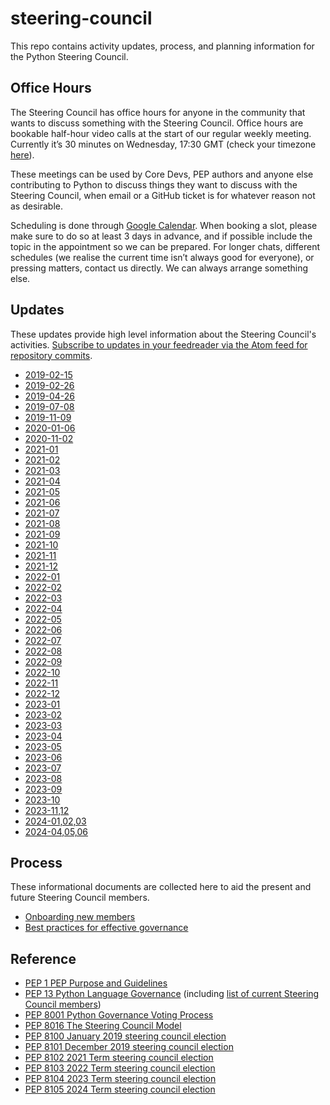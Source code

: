 # steering-council

This repo contains activity updates, process, and planning information for the Python Steering Council.

## Office Hours

The Steering Council has office hours for anyone in the community that wants to
discuss something with the Steering Council. Office hours are bookable
half-hour video calls at the start of our regular weekly meeting. Currently
it’s 30 minutes on Wednesday, 17:30 GMT (check your timezone [here](https://www.timebie.com/std/gmt.php?q=17.5)).

These meetings can be used by Core Devs, PEP authors and anyone else
contributing to Python to discuss things they want to discuss with the Steering
Council, when email or a GitHub ticket is for whatever reason not as desirable.

Scheduling is done through [Google Calendar](https://calendar.google.com/calendar/selfsched?sstoken=UUtnZXJMbl9OM3J3fGRlZmF1bHR8YWE1ZDg2MWUyZTIwYTI0NDFlNjVlOTM4Y2U3NjU2MDk). When booking a slot, please make
sure to do so at least 3 days in advance, and if possible include the topic in
the appointment so we can be prepared. For longer chats, different schedules
(we realise the current time isn’t always good for everyone), or pressing
matters, contact us directly. We can always arrange something else.

## Updates

These updates provide high level information about the Steering Council's
activities. [Subscribe to updates in your feedreader via the Atom 
feed for repository commits](https://github.com/python/steering-council/commits/main.atom).

<!-- [[[cog
import glob
filenames = sorted(glob.glob("updates/*steering-council-update.md"))
for filename in filenames:
    date = (
        filename.removeprefix("updates/")
        .removesuffix("steering-council-update.md")
        .rstrip("-_")
    )
    print(f"- [{date}]({filename})")
]]] -->
- [2019-02-15](updates/2019-02-15_steering-council-update.md)
- [2019-02-26](updates/2019-02-26_steering-council-update.md)
- [2019-04-26](updates/2019-04-26_steering-council-update.md)
- [2019-07-08](updates/2019-07-08_steering-council-update.md)
- [2019-11-09](updates/2019-11-09-steering-council-update.md)
- [2020-01-06](updates/2020-01-06-steering-council-update.md)
- [2020-11-02](updates/2020-11-02-steering-council-update.md)
- [2021-01](updates/2021-01-steering-council-update.md)
- [2021-02](updates/2021-02-steering-council-update.md)
- [2021-03](updates/2021-03-steering-council-update.md)
- [2021-04](updates/2021-04-steering-council-update.md)
- [2021-05](updates/2021-05-steering-council-update.md)
- [2021-06](updates/2021-06-steering-council-update.md)
- [2021-07](updates/2021-07-steering-council-update.md)
- [2021-08](updates/2021-08-steering-council-update.md)
- [2021-09](updates/2021-09-steering-council-update.md)
- [2021-10](updates/2021-10-steering-council-update.md)
- [2021-11](updates/2021-11-steering-council-update.md)
- [2021-12](updates/2021-12-steering-council-update.md)
- [2022-01](updates/2022-01-steering-council-update.md)
- [2022-02](updates/2022-02-steering-council-update.md)
- [2022-03](updates/2022-03-steering-council-update.md)
- [2022-04](updates/2022-04-steering-council-update.md)
- [2022-05](updates/2022-05-steering-council-update.md)
- [2022-06](updates/2022-06-steering-council-update.md)
- [2022-07](updates/2022-07-steering-council-update.md)
- [2022-08](updates/2022-08-steering-council-update.md)
- [2022-09](updates/2022-09-steering-council-update.md)
- [2022-10](updates/2022-10-steering-council-update.md)
- [2022-11](updates/2022-11-steering-council-update.md)
- [2022-12](updates/2022-12-steering-council-update.md)
- [2023-01](updates/2023-01-steering-council-update.md)
- [2023-02](updates/2023-02-steering-council-update.md)
- [2023-03](updates/2023-03-steering-council-update.md)
- [2023-04](updates/2023-04-steering-council-update.md)
- [2023-05](updates/2023-05-steering-council-update.md)
- [2023-06](updates/2023-06-steering-council-update.md)
- [2023-07](updates/2023-07-steering-council-update.md)
- [2023-08](updates/2023-08-steering-council-update.md)
- [2023-09](updates/2023-09-steering-council-update.md)
- [2023-10](updates/2023-10-steering-council-update.md)
- [2023-11,12](updates/2023-11,12-steering-council-update.md)
- [2024-01,02,03](updates/2024-01,02,03-steering-council-update.md)
- [2024-04,05,06](updates/2024-04,05,06-steering-council-update.md)
<!-- [[[end]]] -->

## Process

These informational documents are collected here to aid the present and
future Steering Council members.

- [Onboarding new members](process/onboarding.md)
- [Best practices for effective governance](process/best-practices.md)

## Reference

- [PEP 1 PEP Purpose and Guidelines](https://peps.python.org/pep-0001/)
- [PEP 13 Python Language Governance](https://peps.python.org/pep-0013/) (including [list of current Steering Council members](https://peps.python.org/pep-0013/#current-steering-council))
- [PEP 8001 Python Governance Voting Process](https://peps.python.org/pep-8001/)
- [PEP 8016 The Steering Council Model](https://peps.python.org/pep-8016/)
- [PEP 8100 January 2019 steering council election](https://peps.python.org/pep-8100/)
- [PEP 8101 December 2019 steering council election](https://peps.python.org/pep-8101/)
- [PEP 8102 2021 Term steering council election](https://peps.python.org/pep-8102/)
- [PEP 8103 2022 Term steering council election](https://peps.python.org/pep-8103/)
- [PEP 8104 2023 Term steering council election](https://peps.python.org/pep-8104/)
- [PEP 8105 2024 Term steering council election](https://peps.python.org/pep-8105/)
